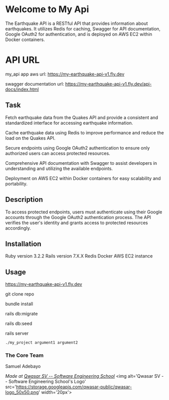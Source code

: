 # Welcome to My Api
The Earthquake API is a RESTful API that provides information about earthquakes. It utilizes Redis for caching, Swagger for API documentation, Google OAuth2 for authentication, and is deployed on AWS EC2 within Docker containers.

# API URL
my_api app aws url: https://my-earthquake-api-v1.fly.dev

swagger documentation url: https://my-earthquake-api-v1.fly.dev/api-docs/index.html

## Task
Fetch earthquake data from the Quakes API and provide a consistent and standardized interface for accessing earthquake information.

Cache earthquake data using Redis to improve performance and reduce the load on the Quakes API.

Secure endpoints using Google OAuth2 authentication to ensure only authorized users can access protected resources.

Comprehensive API documentation with Swagger to assist developers in understanding and utilizing the available endpoints.

Deployment on AWS EC2 within Docker containers for easy scalability and portability.

## Description
To access protected endpoints, users must authenticate using their Google accounts through the Google OAuth2 authentication process. The API verifies the user's identity and grants access to protected resources accordingly.

## Installation
Ruby version 3.2.2
Rails version 7.X.X
Redis
Docker
AWS EC2 instance

## Usage
https://my-earthquake-api-v1.fly.dev

git clone repo

bundle install

rails db:migrate

rails db:seed

rails server
```
./my_project argument1 argument2
```

### The Core Team

Samuel Adebayo

<span><i>Made at <a href='https://qwasar.io'>Qwasar SV -- Software Engineering School</a></i></span>
<span><img alt='Qwasar SV -- Software Engineering School's Logo' src='https://storage.googleapis.com/qwasar-public/qwasar-logo_50x50.png' width='20px'></span>
